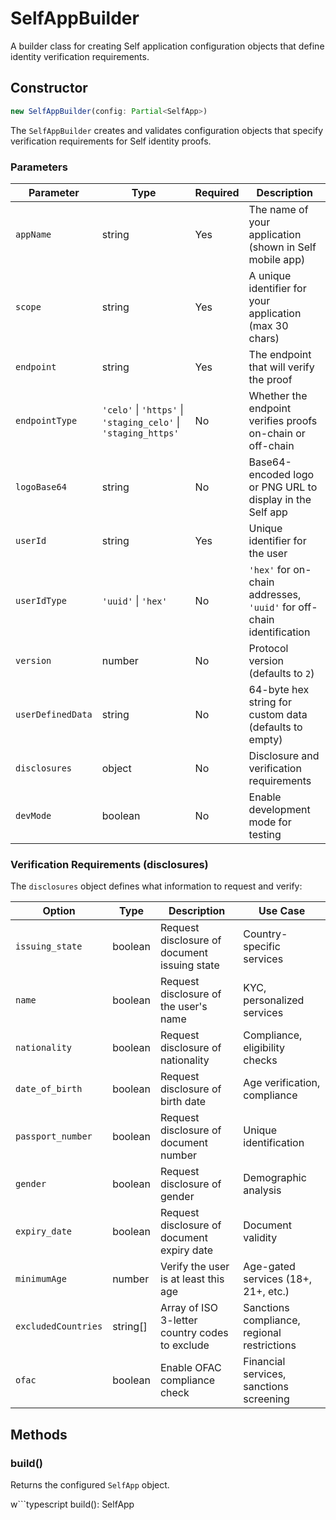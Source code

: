 # SelfAppBuilder

A builder class for creating Self application configuration objects that define identity verification requirements.

## Constructor

```typescript
new SelfAppBuilder(config: Partial<SelfApp>)
```

The `SelfAppBuilder` creates and validates configuration objects that specify verification requirements for Self identity proofs.

### Parameters

| Parameter         | Type                                                           | Required | Description                                                           |
| ----------------- | -------------------------------------------------------------- | -------- | --------------------------------------------------------------------- |
| `appName`         | string                                                         | Yes      | The name of your application (shown in Self mobile app)              |
| `scope`           | string                                                         | Yes      | A unique identifier for your application (max 30 chars)               |
| `endpoint`        | string                                                         | Yes      | The endpoint that will verify the proof                               |
| `endpointType`    | `'celo'` \| `'https'` \| `'staging_celo'` \| `'staging_https'` | No       | Whether the endpoint verifies proofs on-chain or off-chain            |
| `logoBase64`      | string                                                         | No       | Base64-encoded logo or PNG URL to display in the Self app             |
| `userId`          | string                                                         | Yes      | Unique identifier for the user                                        |
| `userIdType`      | `'uuid'` \| `'hex'`                                            | No       | `'hex'` for on-chain addresses, `'uuid'` for off-chain identification |
| `version`         | number                                                         | No       | Protocol version (defaults to `2`)                                    |
| `userDefinedData` | string                                                         | No       | 64-byte hex string for custom data (defaults to empty)                |
| `disclosures`     | object                                                         | No       | Disclosure and verification requirements                              |
| `devMode`         | boolean                                                        | No       | Enable development mode for testing                                   |

### Verification Requirements (disclosures)

The `disclosures` object defines what information to request and verify:

| Option              | Type      | Description                                    | Use Case                                     |
| ------------------- | --------- | ---------------------------------------------- | -------------------------------------------- |
| `issuing_state`     | boolean   | Request disclosure of document issuing state   | Country-specific services                    |
| `name`              | boolean   | Request disclosure of the user's name          | KYC, personalized services                   |
| `nationality`       | boolean   | Request disclosure of nationality              | Compliance, eligibility checks               |
| `date_of_birth`     | boolean   | Request disclosure of birth date               | Age verification, compliance                 |
| `passport_number`   | boolean   | Request disclosure of document number          | Unique identification                        |
| `gender`            | boolean   | Request disclosure of gender                   | Demographic analysis                         |
| `expiry_date`       | boolean   | Request disclosure of document expiry date     | Document validity                            |
| `minimumAge`        | number    | Verify the user is at least this age           | Age-gated services (18+, 21+, etc.)         |
| `excludedCountries` | string\[] | Array of ISO 3-letter country codes to exclude | Sanctions compliance, regional restrictions  |
| `ofac`              | boolean   | Enable OFAC compliance check                   | Financial services, sanctions screening      |

## Methods

### build()

Returns the configured `SelfApp` object.

w```typescript
build(): SelfApp
```